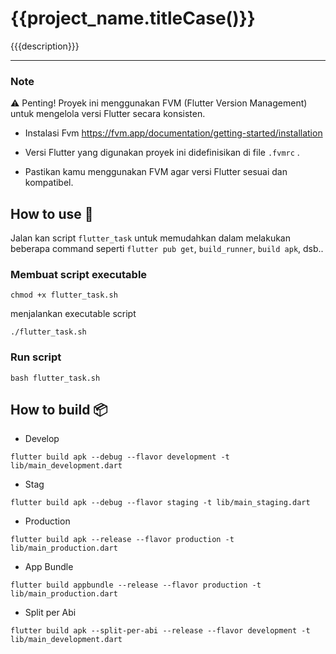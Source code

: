# {{project_name.titleCase()}}

{{{description}}}

---
### Note
⚠️ Penting! Proyek ini menggunakan FVM (Flutter Version Management) untuk mengelola versi Flutter secara konsisten.
 * Instalasi Fvm https://fvm.app/documentation/getting-started/installation

 * Versi Flutter yang digunakan proyek ini didefinisikan di file `.fvmrc` .
 
 * Pastikan kamu menggunakan FVM agar versi Flutter sesuai dan kompatibel.

## How to use 🚀

Jalan kan script `flutter_task` untuk memudahkan dalam melakukan beberapa command seperti `flutter pub get`, `build_runner`, `build apk`, dsb..

### Membuat script executable
```
chmod +x flutter_task.sh
```

menjalankan executable script
```
./flutter_task.sh
```

### Run script
```
bash flutter_task.sh
```

## How to build 📦

* Develop
```
flutter build apk --debug --flavor development -t lib/main_development.dart
```

* Stag
```
flutter build apk --debug --flavor staging -t lib/main_staging.dart
```

* Production
```
flutter build apk --release --flavor production -t lib/main_production.dart
```

* App Bundle
```
flutter build appbundle --release --flavor production -t lib/main_production.dart
```

* Split per Abi
```
flutter build apk --split-per-abi --release --flavor development -t lib/main_development.dart
```
